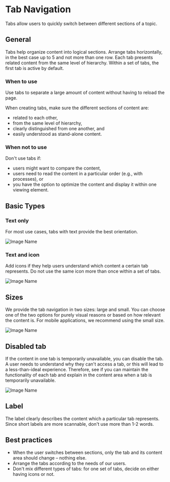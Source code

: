 # Tab Navigation

Tabs allow users to quickly switch between different sections of a topic.

## General

Tabs help organize content into logical sections. Arrange tabs horizontally, in the best case up to 5 and not more than one row. Each tab presents related content from the same level of hierarchy. Within a set of tabs, the first tab is active by default.

### When to use

Use tabs to separate a large amount of content without having to reload the page.

When creating tabs, make sure the different sections of content are:

*	related to each other,
*	from the same level of hierarchy,
*	clearly distinguished from one another, and
*	easily understood as stand-alone content.

### When not to use

Don't use tabs if:

*	users might want to compare the content,
*	users need to read the content in a particular order (e.g., with processes), or
*	you have the option to optimize the content and display it within one viewing element.

## Basic Types

### Text only

For most use cases, tabs with text provide the best orientation.

![Image Name](assets/3_components/tab-navigation/tab_navigation_textonly.png)

### Text and icon

Add icons if they help users understand which content a certain tab represents. Do not use the same icon more than once within a set of tabs.

![Image Name](assets/3_components/tab-navigation/tab_navigation_icon-text.png)

## Sizes

We provide the tab navigation in two sizes: large and small. You can choose one of the two options for purely visual reasons or based on how relevant the content is. For mobile applications, we recommend using the small size.

![Image Name](assets/3_components/tab-navigation/tab_navigation_sizes.png)

## Disabled tab

If the content in one tab is temporarily unavailable, you can disable the tab.
A user needs to understand why they can't access a tab, or this will lead to a less-than-ideal experience. Therefore, see if you can maintain the functionality of each tab and explain in the content area when a tab is temporarily unavailable.

![Image Name](assets/3_components/tab-navigation/tab_navigation_disabled.png)

## Label

The label clearly describes the content which a particular tab represents. Since short labels are more scannable, don't use more than 1-2 words.

## Best practices

*	When the user switches between sections, only the tab and its content area should change – nothing else.
*	Arrange the tabs according to the needs of our users.
*	Don't mix different types of tabs: for one set of tabs, decide on either having icons or not.

